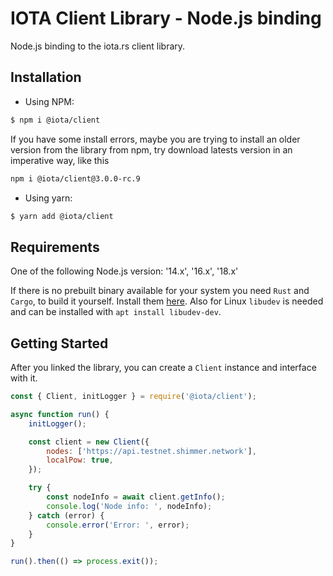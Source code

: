 # IOTA Client Library - Node.js binding

Node.js binding to the iota.rs client library.

## Installation

- Using NPM:

```bash
$ npm i @iota/client
```

If you have some install errors, maybe you are trying to install an older version from the library from npm,
try download latests version in an imperative way, like this

```bash
npm i @iota/client@3.0.0-rc.9
```

- Using yarn:

```bash
$ yarn add @iota/client
```

## Requirements

One of the following Node.js version: '14.x', '16.x', '18.x'

If there is no prebuilt binary available for your system you need `Rust` and `Cargo`, to build it yourself. Install them [here](https://doc.rust-lang.org/cargo/getting-started/installation.html).
Also for Linux `libudev` is needed and can be installed with `apt install libudev-dev`.

## Getting Started

After you linked the library, you can create a `Client` instance and interface with it.

```javascript
const { Client, initLogger } = require('@iota/client');

async function run() {
    initLogger();

    const client = new Client({
        nodes: ['https://api.testnet.shimmer.network'],
        localPow: true,
    });

    try {
        const nodeInfo = await client.getInfo();
        console.log('Node info: ', nodeInfo);
    } catch (error) {
        console.error('Error: ', error);
    }
}

run().then(() => process.exit());
```
